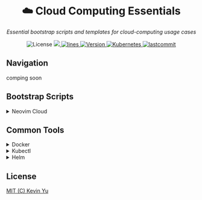 <h1 align="center"> ☁️ Cloud Computing Essentials</h1>
<p align="center">
    <em>Essential bootstrap scripts and templates for cloud-computing usage cases</em>
</p>

<p align="center">
    <img src="https://img.shields.io/github/license/yqlbu/cloud-computing-essentials?color=critical" alt="License"/>
    <a href="https://hits.seeyoufarm.com">
      <img src="https://hits.seeyoufarm.com/api/count/incr/badge.svg?url=https%3A%2F%2Fgithub.com%2Fyqlbu%2Fcloud-computing-essentials&count_bg=%238C8C8B&title_bg=%23555555&icon=&icon_color=%23E7E7E7&title=hits&edge_flat=false"/>
    </a>
    <a href="https://img.shields.io/tokei/lines/github/yqlbu/cloud-computing-essentials?color=orange">
      <img src="https://img.shields.io/tokei/lines/github/yqlbu/cloud-computing-essentials?color=orange" alt="lines">
    </a>
    <a href="https://hub.docker.com/repository/docker/hikariai/">
        <img src="https://img.shields.io/badge/docker-v20.10-blue" alt="Version">
    </a>
    <a href="https://github.com/neovim/neovim">
        <img src="https://img.shields.io/badge/kubernetes-v1.21-navy.svg" alt="Kubernetes"/>
    </a>
    <a href="https://github.com/yqlbu/cloud-computing-essentials">
        <img src="https://img.shields.io/github/last-commit/yqlbu/cloud-computing-essentials" alt="lastcommit"/>
    </a>

</p>

## Navigation

comping soon

## Bootstrap Scripts

<details><summary>Neovim Cloud</summary>

</br>

```bash
curl -fsSL https://get.hikariai.net/api/neovim | sudo bash -
```

</p></details>

## Common Tools

<details><summary>Docker</summary>

</br>

```bash
$ sudo wget -qO- https://get.docker.com/ | sh
$ sudo usermod -aG docker $USER
$ sudo systemctl enable docker
```

</p></details>

<details><summary>Kubectl</summary>

</br>

```bash
$ curl -LO "https://dl.k8s.io/release/$(curl -L -s https://dl.k8s.io/release/stable.txt)/bin/linux/amd64/kubectl"
$ sudo chmod u+x kubectl && sudo mv kubectl /usr/bin
```

</p></details>

<details><summary>Helm</summary>

</br>

```bash
$ curl -fsSL -o get_helm.sh https://raw.githubusercontent.com/helm/helm/master/scripts/get-helm-3
$ sudo chmod u+x get_helm.sh
$ ./get_helm.sh
```

</p></details>

## License

[MIT (C) Kevin Yu](https://github.com/yqlbu/cloud-computing-essentials/blob/master/LICENSE)
